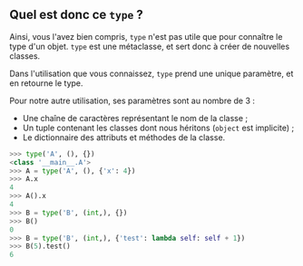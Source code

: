 ## Quel est donc ce `type` ?

Ainsi, vous l'avez bien compris, `type` n'est pas utile que pour connaître le type d'un objet.
`type` est une métaclasse, et sert donc à créer de nouvelles classes.

Dans l'utilisation que vous connaissez, `type` prend une unique paramètre, et en retourne le type.

Pour notre autre utilisation, ses paramètres sont au nombre de 3 :

- Une chaîne de caractères représentant le nom de la classe ;
- Un tuple contenant les classes dont nous héritons (`object` est implicite) ;
- Le dictionnaire des attributs et méthodes de la classe.

```python
>>> type('A', (), {})
<class '__main__.A'>
>>> A = type('A', (), {'x': 4})
>>> A.x
4
>>> A().x
4
>>> B = type('B', (int,), {})
>>> B()
0
>>> B = type('B', (int,), {'test': lambda self: self + 1})
>>> B(5).test()
6
```
